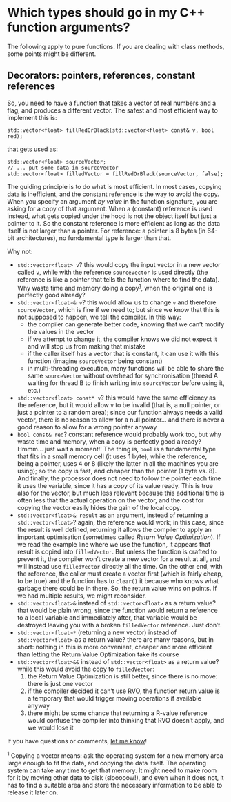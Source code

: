 Which types should go in my C++ function arguments?
=========================================================================================================

The following apply to pure functions. If you are dealing with class methods, some points might be different.

Decorators: pointers, references, constant references
-------------------------------------------------------------------------------------------------------------

So, you need to have a function that takes a vector of real numbers and a flag, and produces a different vector.
The safest and most efficient way to implement this is:

    std::vector<float> fillRedOrBlack(std::vector<float> const& v, bool red);

that gets used as:

    std::vector<float> sourceVector;
    // ... put some data in sourceVector
    std::vector<float> filledVector = fillRedOrBlack(sourceVector, false);

The guiding principle is to do what is most efficient. In most cases, copying data is inefficient, and the constant reference is the way to avoid the copy.
When you specify an argument *by value* in the function signature, you are asking for a copy of that argument.
When a (constant) reference is used instead, what gets copied under the hood is not the object itself but just a pointer to it. So the constant reference is more efficient as long as the data itself is not larger than a pointer. For reference: a pointer is 8 bytes (in 64-bit architectures), no fundamental type is larger than that.

Why not:

-   `std::vector<float> v`? this would copy the input vector in a new vector called `v`, while with the reference `sourceVector` is used directly (the reference is like a pointer that tells the function where to find the data). Why waste time and memory doing a copy<sup>[1](#fn1)</sup>, when the original one is perfectly good already?
-   `std::vector<float>& v`? this would allow us to change `v` and therefore `sourceVector`, which is fine if we need to; but since we know that this is not supposed to happen, we tell the compiler. In this way:
    -   the compiler can generate better code, knowing that we can’t modify the values in the vector
    -   if we attempt to change it, the compiler knows we did not expect it and will stop us from making that mistake
    -   if the caller itself has a vector that is constant, it can use it with this function (imagine `sourceVector` being constant)
    -   in multi-threading execution, many functions will be able to share the same `sourceVector` without overhead for synchronisation (thread A waiting for thread B to finish writing into `sourceVector` before using it, etc.)
-   `std::vector<float> const* v`? this would have the same efficiency as the reference, but it would allow `v` to be invalid (that is, a null pointer, or just a pointer to a random area); since our function always needs a valid vector, there is no reason to allow for a null pointer… and there is never a good reason to allow for a wrong pointer anyway
-   `bool const& red`? constant reference would probably work too, but why waste time and memory, when a copy is perfectly good already? Hmmm… just wait a moment!!
     The thing is, `bool` is a fundamental type that fits in a small memory cell (it uses 1 byte), while the reference, being a pointer, uses 4 or 8 (likely the latter in all the machines you are using); so the copy is fast, and cheaper than the pointer (1 byte vs. 8). And finally, the processor does not need to follow the pointer each time it uses the variable, since it has a copy of its value ready. This is true also for the vector, but much less relevant because this additional time is often less that the actual operation on the vector, and the cost for copying the vector easily hides the gain of the local copy.
-   `std::vector<float>& result` as an argument, instead of returning a `std::vector<float>`? again, the reference would work; in this case, since the result is well defined, returning it allows the compiler to apply an important optimisation (sometimes called *Return Value Optimization*). If we read the example line where we use the function, it appears that result is copied into `filledVector`. But unless the function is crafted to prevent it, the compiler won’t create a new vector for a result at all, and will instead use `filledVector` directly all the time. On the other end, with the reference, the caller must create a vector first (which is fairly cheap, to be true) and the function has to `clear()` it because who knows what garbage there could be in there. So, the return value wins on points. If we had multiple results, we might reconsider.
-   `std::vector<float>&` instead of `std::vector<float>` as a return value? that would be plain wrong, since the function would return a reference to a local variable and immediately after, that variable would be destroyed leaving you with a broken `filledVector` reference. Just don’t.
-   `std::vector<float>*` (returning a new vector) instead of `std::vector<float>` as a return value? there are many reasons, but in short: nothing in this is more convenient, cheaper and more efficient than letting the Return Value Optimization take its course
-   `std::vector<float>&&` instead of `std::vector<float>` as a return value? while this would avoid the copy to `filledVector`:
    1.  the Return Value Optimization is still better, since there is no move: there is just one vector
    2.  if the compiler decided it can’t use RVO, the function return value is a temporary that would trigger moving operations if available anyway
    3.  there might be some chance that returning a R-value reference would confuse the compiler into thinking that RVO doesn’t apply, and we would lose it

If you have questions or comments, [let me know](mailto:petrillo@fnal.gov)!

<sup>1</sup> Copying a vector means: ask the operating system for a new memory area large enough to fit the data, and copying the data itself. The operating system can take any time to get that memory. It might need to make room for it by moving other data to disk (slooooow!), and even when it does not, it has to find a suitable area and store the necessary information to be able to release it later on.
